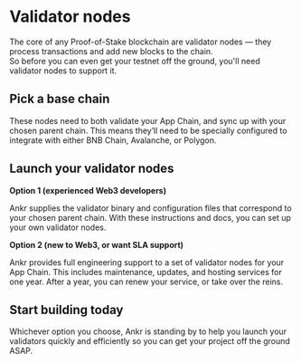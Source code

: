 # Validator nodes

The core of any Proof-of-Stake blockchain are validator nodes — they process transactions and add new blocks to the chain.  
So before you can even get your testnet off the ground, you'll need validator nodes to support it.

## Pick a base chain
These nodes need to both validate your App Chain, and sync up with your chosen parent chain. 
This means they’ll need to be specially configured to integrate with either BNB Chain, Avalanche, or Polygon.

## Launch your validator nodes
**Option 1 (experienced Web3 developers)**

Ankr supplies the validator binary and configuration files that correspond to your chosen parent chain. With these instructions and docs, you can set up your own validator nodes.

**Option 2 (new to Web3, or want SLA support)**

Ankr provides full engineering support to a set of validator nodes for your App Chain. This includes maintenance, updates, and hosting services for one year. After a year, you can renew your service, or take over the reins.

## Start building today
Whichever option you choose, Ankr is standing by to help you launch your validators quickly and efficiently so you can get your project off the ground ASAP.
